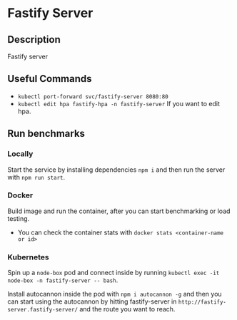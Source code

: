 # Fastify Server

## Description

Fastify server

## Useful Commands

- `kubectl port-forward svc/fastify-server 8080:80`
- `kubectl edit hpa fastify-hpa -n fastify-server` If you want to edit hpa.

## Run benchmarks

### Locally

Start the service by installing dependencies `npm i` and then run the server with `npm run start`.

### Docker

Build image and run the container, after you can start benchmarking or load testing.

- You can check the container stats with `docker stats <container-name or id>`

### Kubernetes

Spin up a `node-box` pod and connect inside by running `kubectl exec -it node-box -n fastify-server -- bash`.

Install autocannon inside the pod with `npm i autocannon -g` and then you can start using the autocannon by hitting fastify-server in `http://fastify-server.fastify-server/` and the route you want to reach.
